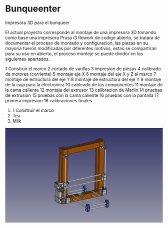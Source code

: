 # Bunqueenter
Impresora 3D para el bunqueer

El actual proyecto corresponde al montaje de una impresora 3D tomando como base una impresora Prusa i3 Rework de codigo abierto, se tratara de documentar el proceso de montado y configuracion, las piezas en su mayoria fueron modificadas por diferentes motivos, estas se compartiran para su uso en abierto, el proceso monteje se puede dividor en los siguientes apartados.

1	Construir el marco
2	cortado de varillas
3	impresion de piezas
4	calibrado de motores (corriente)
5	montaje eje X
6	montaje del eje X y Z al marco
7	montaje de estructura del eje Y
8	montaje de estructura del eje Y
9	montaje de la caja para la electronica
10	cableado de los componentes
11	montaje de la cama caliente
12	montaja del extrusor
13	calibracion de Marlin
14	pruebas de extrusion
15	pruebas con la cama caliente
16	pruebas con la pantalla
17	primera impresion
18	calibraciones finales

<ol>
  <li>1	Construir el marco</li>
  <li>Tea</li>
  <li>Milk</li>
</ol>


<IMG SRC="Bunqueenter.png">
